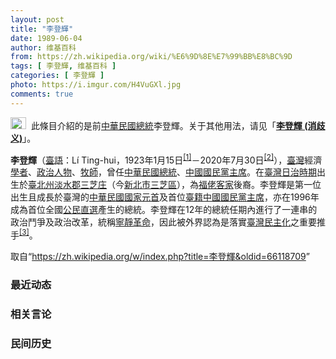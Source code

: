 ```yaml
---
layout: post
title: "李登輝"
date: 1989-06-04
author: 维基百科
from: https://zh.wikipedia.org/wiki/%E6%9D%8E%E7%99%BB%E8%BC%9D
tags: [ 李登輝, 维基百科 ]
categories: [ 李登輝 ]
photo: https://i.imgur.com/H4VuGXl.jpg
comments: true
---
```

<div class="mw-parser-output"><div role="note" class="hatnote navigation-not-searchable"><a href="/wiki/Wikipedia:%E6%B6%88%E6%AD%A7%E4%B9%89" title="Wikipedia:消歧义"><img alt="Disambig gray.svg" src="//upload.wikimedia.org/wikipedia/commons/thumb/5/5f/Disambig_gray.svg/25px-Disambig_gray.svg.png" decoding="async" width="25" height="19" srcset="//upload.wikimedia.org/wikipedia/commons/thumb/5/5f/Disambig_gray.svg/38px-Disambig_gray.svg.png 1.5x, //upload.wikimedia.org/wikipedia/commons/thumb/5/5f/Disambig_gray.svg/50px-Disambig_gray.svg.png 2x" data-file-width="220" data-file-height="168"></a>&nbsp;&nbsp;此條目介紹的是前<a href="/wiki/%E4%B8%AD%E8%8F%AF%E6%B0%91%E5%9C%8B%E7%B8%BD%E7%B5%B1" title="中華民國總統">中華民國總統</a>李登輝。关于其他用法，请见「<b><a href="/wiki/%E6%9D%8E%E7%99%BB%E8%BC%9D_(%E6%B6%88%E6%AD%A7%E7%BE%A9)" class="mw-redirect" title="李登輝 (消歧義)">李登輝 (消歧义)</a></b>」。</div>
<div id="noteTA-ca0b4af5" class="noteTA"><div class="noteTA-local"><div data-noteta-code="zh-hant:臺; zh-hans:台;"></div><div data-noteta-code="zh-hant:臺灣; zh-hans:台湾;"></div><div data-noteta-code="zh:康乃尔; zh-cn:康奈尔; zh-tw:康乃爾;"></div><div data-noteta-code="zh-cn:钓鱼岛; zh-tw:釣魚臺; zh-hk:釣魚台"></div></div></div>

<p><b>李登輝</b>（<a href="/wiki/%E8%87%BA%E8%AA%9E" class="mw-redirect" title="臺語">臺語</a>：<span lang="nan"><link rel="mw-deduplicated-inline-style" href="mw-data:TemplateStyles:r58929728"><span class="sans-serif"><span lang="nan">Lí Ting-hui</span></span></span>，1923年1月15日<sup id="cite_ref-5" class="reference"><a href="#cite_note-5">[1]</a></sup>－2020年7月30日<sup id="cite_ref-逝世_6-0" class="reference"><a href="#cite_note-逝世-6">[2]</a></sup>），<a href="/wiki/%E8%87%BA%E7%81%A3" title="臺灣">臺灣</a>經濟<a href="/wiki/%E5%AD%A6%E8%80%85" class="mw-redirect" title="学者">學者</a>、<a href="/wiki/%E6%94%BF%E6%B2%BB%E4%BA%BA%E7%89%A9" title="政治人物">政治人物</a>、<a href="/wiki/%E7%89%A7%E5%B8%AB" class="mw-redirect" title="牧師">牧師</a>，曾任<a href="/wiki/%E4%B8%AD%E8%8F%AF%E6%B0%91%E5%9C%8B%E7%B8%BD%E7%B5%B1" title="中華民國總統">中華民國總統</a>、<a href="/wiki/%E4%B8%AD%E5%9C%8B%E5%9C%8B%E6%B0%91%E9%BB%A8%E4%B8%BB%E5%B8%AD" title="中國國民黨主席">中國國民黨主席</a>。在<a href="/wiki/%E8%87%BA%E7%81%A3%E6%97%A5%E6%B2%BB%E6%99%82%E6%9C%9F" class="mw-redirect" title="臺灣日治時期">臺灣日治時期</a>出生於<a href="/wiki/%E8%87%BA%E5%8C%97%E5%B7%9E" title="臺北州">臺北州</a><a href="/wiki/%E6%B7%A1%E6%B0%B4%E9%83%A1" title="淡水郡">淡水郡</a><a href="/wiki/%E4%B8%89%E8%8A%9D%E5%BA%84" title="三芝庄">三芝庄</a>（今<a href="/wiki/%E6%96%B0%E5%8C%97%E5%B8%82" title="新北市">新北市</a><a href="/wiki/%E4%B8%89%E8%8A%9D%E5%8D%80" title="三芝區">三芝區</a>），為<a href="/wiki/%E7%A6%8F%E4%BD%AC%E5%AE%A2" title="福佬客">福佬客家</a>後裔。李登輝是第一位出生且成長於臺灣的<a href="/wiki/%E4%B8%AD%E8%8F%AF%E6%B0%91%E5%9C%8B%E5%9C%8B%E5%AE%B6%E5%85%83%E9%A6%96" class="mw-redirect" title="中華民國國家元首">中華民國國家元首</a>及首位<a href="/wiki/%E5%8F%B0%E7%81%A3%E6%9C%AC%E7%9C%81%E4%BA%BA" class="mw-redirect" title="台灣本省人">臺籍</a><a href="/wiki/%E4%B8%AD%E5%9C%8B%E5%9C%8B%E6%B0%91%E9%BB%A8%E4%B8%BB%E5%B8%AD" title="中國國民黨主席">中國國民黨主席</a>，亦在1996年成為首位全國<a href="/wiki/1996%E5%B9%B4%E4%B8%AD%E8%8F%AF%E6%B0%91%E5%9C%8B%E7%B8%BD%E7%B5%B1%E9%81%B8%E8%88%89" title="1996年中華民國總統選舉">公民直選</a>產生的總統。李登輝在12年的總統任期內進行了一連串的政治鬥爭及政治改革，統稱<a href="/wiki/%E5%AF%A7%E9%9D%9C%E9%9D%A9%E5%91%BD" title="寧靜革命">寧靜革命</a>，因此被外界認為是落實<a href="/wiki/%E8%87%BA%E7%81%A3%E6%B0%91%E4%B8%BB%E5%8C%96" title="臺灣民主化">臺灣民主化</a>之重要推手<sup id="cite_ref-7" class="reference"><a href="#cite_note-7">[3]</a></sup>。
</p>
</div><noscript><img src="//zh.wikipedia.org/wiki/Special:CentralAutoLogin/start?type=1x1" alt="" title="" width="1" height="1" style="border: none; position: absolute;"></noscript>
<div class="printfooter">取自“<a dir="ltr" href="https://zh.wikipedia.org/w/index.php?title=李登輝&amp;oldid=66118709">https://zh.wikipedia.org/w/index.php?title=李登輝&amp;oldid=66118709</a>”</div><div id="recent-news"><h3>最近动态</h3><ul></ul></div><div id="open-opinion"><h3>相关言论</h3><ul></ul></div><div id="mjls-record"><h3>民间历史</h3><ul></ul></div>